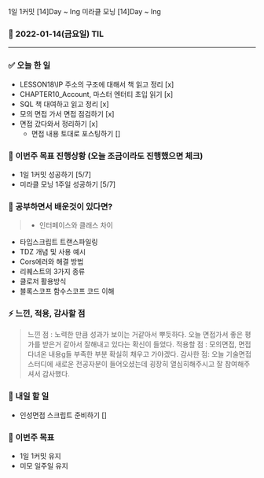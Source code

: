 1일 1커밋 [14]Day ~ Ing
미라클 모닝 [14]Day ~ Ing

### 📆 2022-01-14(금요일) TIL

---

### ✅ 오늘 한 일

- LESSON18\IP 주소의 구조에 대해서 책 읽고 정리 [x]
- CHAPTER10_Account, 마스터 엔터티 초입 읽기 [x]
- SQL 책 대여하고 읽고 정리 [x]
- 모의 면접 가서 면접 점검하기 [x]
- 면접 갔다와서 정리하기 [x]
  - 면접 내용 토대로 포스팅하기 []

### 🐎 이번주 목표 진행상황 (오늘 조금이라도 진행했으면 체크)

- 1일 1커밋 성공하기 [5/7]
- 미라클 모닝 1주일 성공하기 [5/7]

### 🤔 공부하면서 배운것이 있다면?

> - 인터페이스와 클래스 차이

- 타입스크립트 트랜스파일링
- TDZ 개념 및 사용 예시
- Cors에러와 해결 방법
- 리퀘스트의 3가지 종류
- 클로저 활용방식
- 블록스코프 함수스코프 코드 이해

### ⚡ 느낀, 적용, 감사할 점

> 느낀 점 : 노력한 만큼 성과가 보이는 거같아서 뿌듯하다. 오늘 면접가서 좋은 평가를 받은거 같아서 잘해내고 있다는 확신이 들었다.
> 적용할 점 : 모의면접, 면접 다녀온 내용g들 부족한 부분 확실히 채우고 가야겠다.
> 감사한 점: 오늘 기술면접 스터디에 새로운 전공자분이 들어오셨는데 굉장히 열심히해주시고 잘 참여해주셔서 감사했다.

### 🚀 내일 할 일

- 인성면접 스크립트 준비하기 []

### 🎯 이번주 목표

- 1일 1커밋 유지
- 미모 일주일 유지
